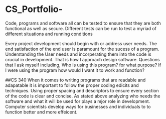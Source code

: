 # CS_Portfolio-
Code, programs and software all can be tested to ensure that they are both functional as well as secure. Different tests can be run to test a myriad of different situations and running conditions

Every project development should begin with or address user needs. The end satisfaction of the end user is paramount for the sucess of a program. Understanding the User needs and incorperating them into the code is crucial in development. That is how I approach design software. Questions that I ask myself including, Who is using this program? for what purpose? If I were using the program how would I want it to work and function?

##CS 340
When it comes to writing programs that are readable and adapatable it is important to follow the proper coding edicits and techniques. Using proper spacing and descriptors to ensure every section of the code is clear and concise. As stated above analyzing who needs the software and what it will be used for plays a mjor role in development. Computer scientists develop ways for businesses and individuals to to function better and more effeicent.
